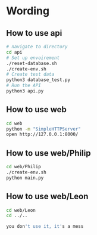 # Wording

## How to use api
```bash
# navigate to directory
cd api
# Set up envoirement
./reset-database.sh
./create-env.sh
# Create test data
python3 database_test.py
# Run the API
python3 api.py 
```

## How to use web
```bash
cd web
python -m "SimpleHTTPServer"
open http://127.0.0.1:8000/
```

## How to use web/Philip
```bash
cd web/Philip
./create-env.sh
python main.py
```

## How to use web/Leon
```bash
cd web/Leon
cd ../..

you don't use it, it's a mess
```

